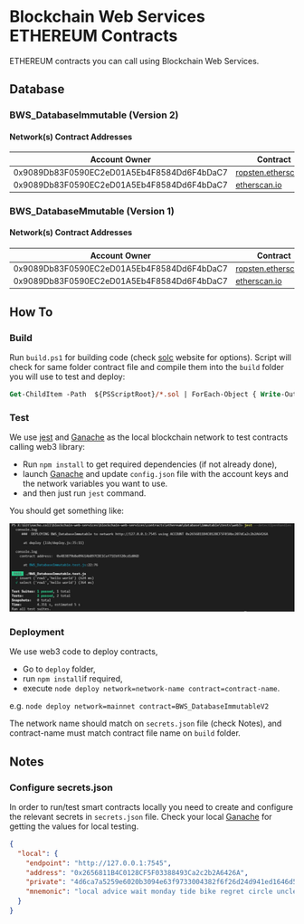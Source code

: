 # Blockchain Web Services ETHEREUM Contracts

ETHEREUM contracts you can call using Blockchain Web Services.

## Database

### BWS_DatabaseImmutable (Version 2)

#### Network(s) Contract Addresses

| Account Owner                              | Contract                                                                                                |
| ------------------------------------------ | ------------------------------------------------------------------------------------------------------- |
| 0x9089Db83F0590EC2eD01A5Eb4F8584Dd6F4bDaC7 | [ropsten.etherscan.io](https://ropsten.etherscan.io/address/0x81D575b53239BcB4332bb1608a21F1A17035deeA) |
| 0x9089Db83F0590EC2eD01A5Eb4F8584Dd6F4bDaC7 | [etherscan.io](https://etherscan.io/address/0x58ca3f44cf5c84c1c29591a483be3288d0a01b7c)                 |

### BWS_DatabaseMmutable (Version 1)

#### Network(s) Contract Addresses

| Account Owner                              | Contract                                                                                                |
| ------------------------------------------ | ------------------------------------------------------------------------------------------------------- |
| 0x9089Db83F0590EC2eD01A5Eb4F8584Dd6F4bDaC7 | [ropsten.etherscan.io](https://ropsten.etherscan.io/address/0x9089Db83F0590EC2eD01A5Eb4F8584Dd6F4bDaC7) |
| 0x9089Db83F0590EC2eD01A5Eb4F8584Dd6F4bDaC7 | [etherscan.io](https://etherscan.io/address/0x1aFEe6DD9A1D4af90c39CD8B09296FC505beA00d)                 |

## How To

### Build

Run `build.ps1` for building code (check [solc](https://docs.soliditylang.org/en/v0.8.13/installing-solidity.html) website for options). Script will check for same folder contract file and compile them into the `build` folder you will use to test and deploy:

```ps
Get-ChildItem -Path  ${PSScriptRoot}/*.sol | ForEach-Object { Write-Output $_.Name } | ForEach-Object { docker run -v ${PSScriptRoot}:/sources ethereum/solc:stable -o /sources/build --abi --bin /sources/$_ --overwrite }
```

### Test

We use [jest](https://jestjs.io/) and [Ganache](https://www.trufflesuite.com/ganache) as the local blockchain network to test contracts calling web3 library:

- Run `npm install` to get required dependencies (if not already done),
- launch [Ganache](https://trufflesuite.com/docs/ganache/) and update `config.json` file with the account keys and the network variables you want to use.
- and then just run `jest` command.

You should get something like:

![Jest run example](.assets/images/jest_test_results_example.jpg)

### Deployment

We use web3 code to deploy contracts,

- Go to `deploy` folder,
- run `npm install`if required,
- execute `node deploy network=network-name contract=contract-name`.

e.g. `node deploy network=mainnet contract=BWS_DatabaseImmutableV2`

The network name should match on `secrets.json` file (check Notes), and contract-name must match contract file name on `build` folder.

## Notes

### Configure secrets.json

In order to run/test smart contracts locally you need to create and configure the relevant secrets in `secrets.json` file. Check your local [Ganache](https://www.trufflesuite.com/ganache) for getting the values for local testing.

```json
{
  "local": {
    "endpoint": "http://127.0.0.1:7545",
    "address": "0x2656811B4C0128CF5F03388493Ca2c2b2A6426A",
    "private": "4d6ca7a5259e6020b3094e63f9733004382f6f26d24d941ed1646d588a27b50",
    "mnemonic": "local advice wait monday tide bike regret circle uncle armed indoor sheriff"
  }
}
```
